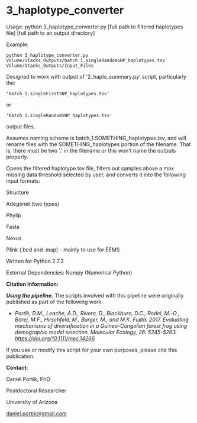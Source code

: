 # 3_haplotype_converter

Usage: python 3_haplotype_converter.py [full path to filtered haplotypes file] [full path to an output directory]

Example:

`python 3_haplotype_converter.py Volume/Stacks_Outputs/batch_1.singleRandomSNP_haplotypes.tsv Volume/Stacks_Outputs/Input_Files`

Designed to work with output of '2_haplo_summary.py' script, particularly the:

	'batch_1.singleFirstSNP_haplotypes.tsv' 

or
      
	'batch_1.singleRandomSNP_haplotypes.tsv'

output files. 
    
Assumes naming scheme is batch_1.SOMETHING_haplotypes.tsv,
and will rename files with the SOMETHING_haplotypes portion
of the filename. That is, there must be two '.' in the filename
or this won't name the outputs properly.

Opens the filtered haplotype.tsv file, filters out samples above a max missing
data threshold selected by user, and converts it into the following input formats:

Structure

Adegenet (two types)

Phylip

Fasta

Nexus

Plink (.bed and .map) - mainly to use for EEMS


Written for Python 2.7.3

External Dependencies: Numpy (Numerical Python)


**Citation Information:**

***Using the pipeline.***
The scripts involved with this pipeline were originally published as part of the following work:

+ *Portik, D.M., Leache, A.D., Rivera, D., Blackburn, D.C., Rodel, M.-O., Barej, M.F., Hirschfeld, M., Burger, M., and M.K. Fujita. 2017. Evaluating mechanisms of diversification in a Guineo-Congolian forest frog using demographic model selection. Molecular Ecology, 26: 5245-5263. https://doi.org/10.1111/mec.14266*

If you use or modify this script for your own purposes, please cite this publication.


**Contact:**

Daniel Portik, PhD

Postdoctoral Researcher

University of Arizona

daniel.portik@gmail.com
